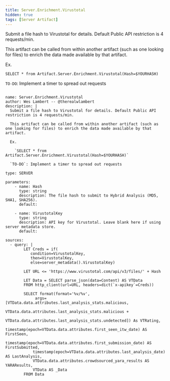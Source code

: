 ```yaml
---
title: Server.Enrichment.Virustotal
hidden: true
tags: [Server Artifact]
---
```


Submit a file hash to Virustotal for details. Default Public API restriction is 4 requests/min.

This artifact can be called from within another artifact (such as one looking for files) to enrich the data made available by that artifact.

Ex.

  `SELECT * from Artifact.Server.Enrichment.Virustotal(Hash=$YOURHASH)`

`TO-DO`: Implement a timer to spread out requests


<pre><code class="language-yaml">
name: Server.Enrichment.Virustotal
author: Wes Lambert -- @therealwlambert
description: |
  Submit a file hash to Virustotal for details. Default Public API restriction is 4 requests/min.

  This artifact can be called from within another artifact (such as one looking for files) to enrich the data made available by that artifact.

  Ex.

    `SELECT * from Artifact.Server.Enrichment.Virustotal(Hash=$YOURHASH)`

  `TO-DO`: Implement a timer to spread out requests

type: SERVER

parameters:
    - name: Hash
      type: string
      description: The file hash to submit to Hybrid Analysis (MD5, SHA1, SHA256).
      default:

    - name: VirustotalKey
      type: string
      description: API key for Virustotal. Leave blank here if using server metadata store.
      default:

sources:
  - query: |
        LET Creds = if(
           condition=VirustotalKey,
           then=VirustotalKey,
           else=server_metadata().VirustotalKey)

        LET URL &lt;= &#x27;https://www.virustotal.com/api/v3/files/&#x27; + Hash

        LET Data = SELECT parse_json(data=Content) AS VTData
        FROM http_client(url=URL, headers=dict(`x-apikey`=Creds))

        SELECT format(format=&#x27;%v/%v&#x27;,
             args=[VTData.data.attributes.last_analysis_stats.malicious,
                   VTData.data.attributes.last_analysis_stats.malicious +
                   VTData.data.attributes.last_analysis_stats.undetected]) As VTRating,
            timestamp(epoch=VTData.data.attributes.first_seen_itw_date) AS FirstSeen,
            timestamp(epoch=VTData.data.attributes.first_submission_date) AS FirstSubmitted,
            timestamp(epoch=VTData.data.attributes.last_analysis_date) AS LastAnalysis,
            VTData.data.attributes.crowdsourced_yara_results AS YARAResults,
            VTData AS _Data
        FROM Data

</code></pre>

